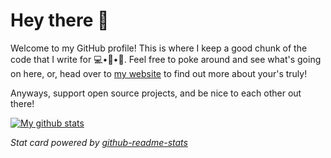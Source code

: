 # Hey there 👋

Welcome to my GitHub profile! This is where I keep a good chunk of the code that I write for 💻•📱•🤖. Feel free to poke around and see what's going on here, or, head over to [my website](https://ryandlewis.dev) to find out more about your's truly!

Anyways, support open source projects, and be nice to each other out there!

[![My github stats](https://github-readme-stats.vercel.app/api?username=luckierdodge&count_private=true&show_icons=true&theme=dracula)](https://github.com/anuraghazra/github-readme-stats)

_Stat card powered by [github-readme-stats](https://github.com/anuraghazra/github-readme-stats)_
